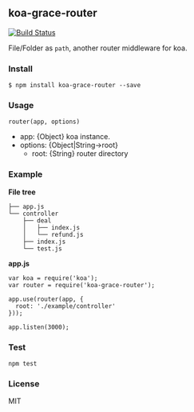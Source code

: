## koa-grace-router

[![Build Status](https://travis-ci.org/TheNodeILs/opinion.png?branch=master "Build Status")](https://travis-ci.org/TheNodeILs/opinion) 

File/Folder as `path`, another router middleware for koa.

### Install

    $ npm install koa-grace-router --save

### Usage

```
router(app, options)
```
- app: {Object} koa instance.
- options: {Object|String->root}
  - root: {String} router directory

### Example

**File tree**

```
├── app.js
└── controller
    ├── deal
    │   ├── index.js
    │   └── refund.js
    ├── index.js
    └── test.js
```


**app.js**

```
var koa = require('koa');
var router = require('koa-grace-router');

app.use(router(app, {
  root: './example/controller'
}));

app.listen(3000);
```

### Test

    npm test

### License

MIT
